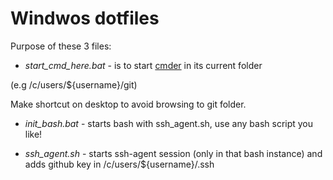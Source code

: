 # Windwos dotfiles

Purpose of these 3 files:

*  *start_cmd_here.bat* - is to start [cmder](http://cmder.net/) in its current folder

(e.g /c/users/${username}/git)

Make shortcut on desktop to avoid browsing to git folder.

*	*init_bash.bat* - starts bash with ssh_agent.sh, use any bash script you like!

*	*ssh_agent.sh* - starts ssh-agent session (only in that bash instance) and adds github key in /c/users/${username}/.ssh